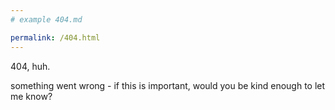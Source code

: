 ```yaml
---
# example 404.md

permalink: /404.html
---
```


404, huh.

something went wrong - if this is important, would you be kind enough to let me know?
